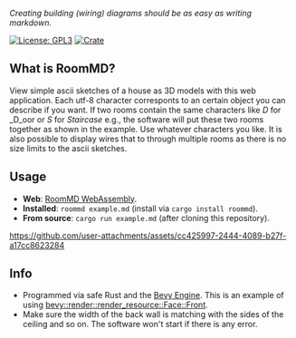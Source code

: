 _Creating building (wiring) diagrams should be as easy as writing markdown._

[![License: GPL3](https://img.shields.io/badge/License-GNU%20GPL-blue)](https://opensource.org/license/gpl-3-0)
[![Crate](https://img.shields.io/crates/v/roommd.svg)](https://crates.io/crates/roommd)

## What is RoomMD?

View simple ascii sketches of a house as 3D models with this web application. Each utf-8 character corresponts to an certain object you can describe if you want. If two rooms contain the same characters like _D_ for _D_oor or _S_ for _Staircase_ e.g., the software will put these two rooms together as shown in the example. Use whatever characters you like. It is also possible to display wires that to through multiple rooms as there is no size limits to the ascii sketches.

## Usage

- **Web**: [RoomMD WebAssembly](https://772.github.io/roommd/).
- **Installed**: `roommd example.md` (install via ```cargo install roommd```).
- **From source**: ```cargo run example.md``` (after cloning this repository).

https://github.com/user-attachments/assets/cc425997-2444-4089-b27f-a17cc8623284

## Info

- Programmed via safe Rust and the [Bevy Engine](https://bevyengine.org/). This is an example of using [bevy::render::render_resource::Face::Front](https://docs.rs/bevy/latest/bevy/render/render_resource/enum.Face.html).
- Make sure the width of the back wall is matching with the sides of the ceiling and so on. The software won't start if there is any error.

